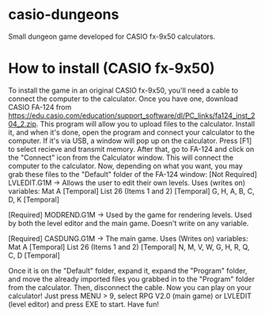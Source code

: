 
# casio-dungeons
Small dungeon game developed for CASIO fx-9x50 calculators.

# How to install (CASIO fx-9x50)
To install the game in an original CASIO fx-9x50, you'll need a cable to connect the computer to the calculator.
Once you have one, download CASIO FA-124 from https://edu.casio.com/education/support_software/dl/PC_links/fa124_inst_204_2.zip.
This program will allow you to upload files to the calculator.
Install it, and when it's done, open the program and connect your calculator to the computer. If it's via USB, a window will pop up on the calculator. Press [F1] to select recieve and transmit memory.
After that, go to FA-124 and click on the "Connect" icon from the Calculator window. This will connect the computer to the calculator.
Now, depending on what you want, you may grab these files to the "Default" folder of the FA-124 window:
[Not Required] LVLEDIT.G1M -> Allows the user to edit their own levels.
Uses (writes on) variables:
Mat A [Temporal]
List 26 (Items 1 and 2) [Temporal]
G, H, A, B, C, D, K [Temporal]

[Required] MODREND.G1M -> Used by the game for rendering levels. Used by both the level editor and the main game.
Doesn't write on any variable.

[Required] CASDUNG.G1M -> The main game.
Uses (Writes on) variables:
Mat A [Temporal]
List 26 (Items 1 and 2) [Temporal]
N, M, V, W, G, H, R, Q, C, D [Temporal]

Once it is on the "Default" folder, expand it, expand the "Program" folder, and move the already imported files you grabbed in to the "Program" folder from the calculator. Then, disconnect the cable.
Now you can play on your calculator! Just press MENU > 9, select RPG V2.0 (main game) or LVLEDIT (level editor) and press EXE to start.
Have fun!
